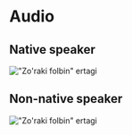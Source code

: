 # Audio

## Native speaker

!["Zo'raki folbin" ertagi](/docs/images/audio2.JPG "Zo'raki Folbin audiosini tinglang.")

## Non-native speaker


!["Zo'raki folbin" ertagi](/docs/images/audio1.jpg "Zo'raki Folbin audiosini tinglang.")
